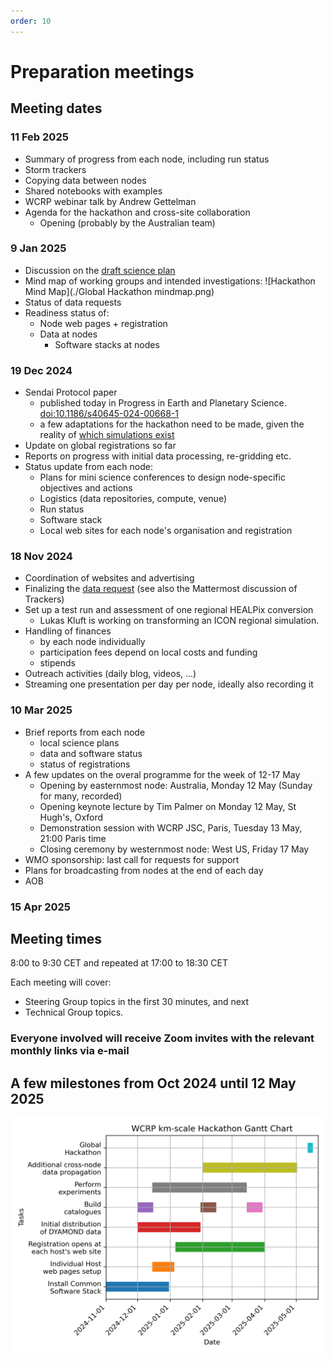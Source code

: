 ```yaml
---
order: 10
---
```


# Preparation meetings

## Meeting dates

### 11  Feb 2025

* Summary of progress from each node, including run status
* Storm trackers
* Copying data between nodes
* Shared notebooks with examples
* WCRP webinar talk by Andrew Gettelman
* Agenda for the hackathon and cross-site collaboration
  * Opening (probably by the Australian team)

### 9  Jan 2025

+ Discussion on the [draft science plan](https://pad.gwdg.de/x2j-DW8tSc-GZ2pvfD8_1g?both)
+ Mind map of working groups and intended investigations: ![Hackathon Mind Map](./Global Hackathon mindmap.png)
+ Status of data requests
+ Readiness status of:
  + Node web pages + registration
  + Data at nodes
    + Software stacks at nodes
  
### 19 Dec 2024

+ Sendai Protocol paper
  + published today in Progress in Earth and Planetary Science. [doi:10.1186/s40645-024-00668-1](https://doi.org/10.1186/s40645-024-00668-1)
  + a few adaptations for the hackathon need to be made, given the reality of [which simulations exist](/simulations/index.md)
+ Update on global registrations so far
+ Reports on progress with initial data processing, re-gridding etc.
+ Status update from each node:
  + Plans for mini science conferences to design node-specific objectives and actions
  + Logistics (data repositories, compute, venue)
  + Run status
  + Software stack
  + Local web sites for each node's organisation and registration

### 18 Nov 2024

+ Coordination of websites and advertising
+ Finalizing the [data request](technical/data_request.md) (see also the Mattermost discussion of Trackers)
+ Set up a test run and assessment of one regional HEALPix conversion
  + Lukas Kluft is working on transforming an ICON regional simulation.
+ Handling of finances
  + by each node individually
  + participation fees depend on local costs and funding
  + stipends
+ Outreach activities (daily blog, videos, ...)
+ Streaming one presentation per day per node, ideally also recording it

### 10 Mar 2025

+ Brief reports from each node
  + local science plans
  + data and software status
  + status of registrations  
+ A few updates on the overal programme for the week of 12-17 May
  + Opening by easternmost node: Australia, Monday 12 May (Sunday for many, recorded)
  + Opening keynote lecture by Tim Palmer on Monday 12 May, St Hugh's, Oxford
  + Demonstration session with WCRP JSC, Paris, Tuesday 13 May, 21:00 Paris time
  + Closing ceremony by westernmost node: West US, Friday 17 May
+ WMO sponsorship: last call for requests for support
+ Plans for broadcasting from nodes at the end of each day
+ AOB

### 15 Apr 2025

## Meeting times

8:00 to 9:30 CET and repeated at 17:00 to 18:30 CET

Each meeting will cover:

+ Steering Group topics in the first 30 minutes, and next
+ Technical Group topics.
  
### Everyone involved will receive Zoom invites with the relevant monthly links via e-mail

## A few milestones from Oct 2024 until 12 May 2025

![Hackaton Gantt](./Gantt_hackathon.png)
